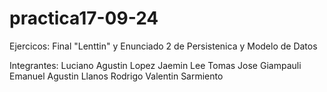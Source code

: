 # practica17-09-24
Ejercicos: Final "Lenttin" y Enunciado 2 de Persistenica y Modelo de Datos

Integrantes:
Luciano Agustin Lopez
Jaemin Lee
Tomas Jose Giampauli
Emanuel Agustin Llanos
Rodrigo Valentin Sarmiento
